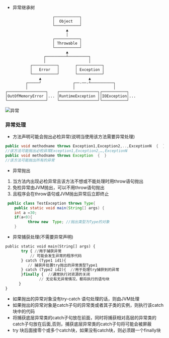 
- 异常继承树
```ascii
                     ┌───────────┐
                     │  Object   │
                     └───────────┘
                           ▲
                           │
                     ┌───────────┐
                     │ Throwable │
                     └───────────┘
                           ▲
                 ┌─────────┴─────────┐
                 │                   │
           ┌───────────┐       ┌───────────┐
           │   Error   │       │ Exception │
           └───────────┘       └───────────┘
               ▲                     ▲
         ┌─────┘              ┌──-──-┴──────────┐
         │                    │                 │
┌─────────────────┐    ┌─────────────────┐┌───────────┐
│OutOfMemoryError │... │RuntimeException ││IOException│...
└─────────────────┘    └─────────────────┘└───────────┘
```


![异常](https://user-images.githubusercontent.com/90401274/144363305-64dcbcf3-18e2-4475-ad88-b89498c68c10.png)



### 异常处理

- 方法声明可能会抛出必检异常(说明当使用该方法需要异常处理)
```java
public void methodname throws Exception1,Exception2,..,ExceptionN  {  }  
//该方法可能抛出必检异常Exception1,Exception2,…,ExceptionN 
public void methodname throws Exception  {  }  
//该方法可能抛出所有的异常
```

- 异常抛出
1. 当方法内出现必检异常且该方法不想或不能处理时用throw语句抛出
2. 免检异常由JVM抛出，可以不用throw语句抛出
3. 且程序会在throw语句或JVM抛出异常后立即终止

```java
 public class TestException throws Type{  
    public static void main(String[] args) {  
    int a =30;
    if(a<0){
          throw new  Type; //抛出类型为Type的对象
    }	  
``` 
 
- 异常捕获处理(不需要异常声明)
```python
public static void main(String[] args) {  
       try { //用于捕获异常 
	       // 可能会发生异常的程序代码  
       } catch (Type1 id1){  
	      // 捕获并处置try抛出的异常类型Type1  
       } catch (Type2 id2){  //用于处理try捕获到的异常
       }finally {  //通常执行对资源的关闭
	           // 无论有无异常情况，都将执行的语句块  
      } 
}
```
 - 如果抛出的异常对象没有try-catch 语句处理的话，则由JVM处理
 - 如果抛出的异常对象是catch子句的异常类或者其子类的实例，则执行该catch块中的代码
 - 将捕获底层异常类的catch子句放在前面，同时将捕获相对高层的异常类的catch子句放在后面,否则，捕获底层异常类的catch子句将可能会被屏蔽
 - try 块后面接零个或多个catch块，如果没有catch块，则必须跟一个finally块
